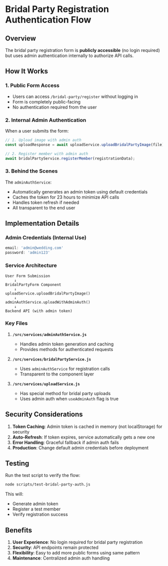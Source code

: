 # Bridal Party Registration Authentication Flow

## Overview

The bridal party registration form is **publicly accessible** (no login required) but uses admin authentication internally to authorize API calls.

## How It Works

### 1. Public Form Access
- Users can access `/bridal-party/register` without logging in
- Form is completely public-facing
- No authentication required from the user

### 2. Internal Admin Authentication
When a user submits the form:

```javascript
// 1. Upload image with admin auth
const uploadResponse = await uploadService.uploadBridalPartyImage(file);

// 2. Register member with admin auth
await bridalPartyService.registerMember(registrationData);
```

### 3. Behind the Scenes

The `adminAuthService`:
- Automatically generates an admin token using default credentials
- Caches the token for 23 hours to minimize API calls
- Handles token refresh if needed
- All transparent to the end user

## Implementation Details

### Admin Credentials (Internal Use)
```javascript
email: 'admin@wedding.com'
password: 'admin123'
```

### Service Architecture

```
User Form Submission
    ↓
BridalPartyForm Component
    ↓
uploadService.uploadBridalPartyImage()
    ↓
adminAuthService.uploadWithAdminAuth()
    ↓
Backend API (with admin token)
```

### Key Files

1. **`/src/services/adminAuthService.js`**
   - Handles admin token generation and caching
   - Provides methods for authenticated requests

2. **`/src/services/bridalPartyService.js`**
   - Uses `adminAuthService` for registration calls
   - Transparent to the component layer

3. **`/src/services/uploadService.js`**
   - Has special method for bridal party uploads
   - Uses admin auth when `useAdminAuth` flag is true

## Security Considerations

1. **Token Caching**: Admin token is cached in memory (not localStorage) for security
2. **Auto-Refresh**: If token expires, service automatically gets a new one
3. **Error Handling**: Graceful fallback if admin auth fails
4. **Production**: Change default admin credentials before deployment

## Testing

Run the test script to verify the flow:
```bash
node scripts/test-bridal-party-auth.js
```

This will:
- Generate admin token
- Register a test member
- Verify registration success

## Benefits

1. **User Experience**: No login required for bridal party registration
2. **Security**: API endpoints remain protected
3. **Flexibility**: Easy to add more public forms using same pattern
4. **Maintenance**: Centralized admin auth handling